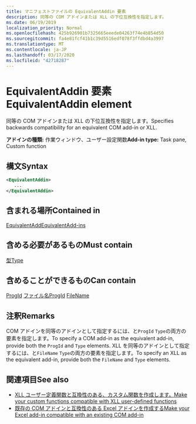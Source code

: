 ```yaml
---
title: マニフェストファイルの EquivalentAddin 要素
description: 同等の COM アドインまたは XLL の下位互換性を指定します。
ms.date: 06/19/2019
localization_priority: Normal
ms.openlocfilehash: 425b926901b7325665eeede04263f74e4b854d50
ms.sourcegitcommit: fa4e81fcf41b1c39d5516edf078f3ffdbd4a3997
ms.translationtype: MT
ms.contentlocale: ja-JP
ms.lasthandoff: 03/17/2020
ms.locfileid: "42718287"
---
```

# <a name="equivalentaddin-element"></a><span data-ttu-id="e5073-103">EquivalentAddin 要素</span><span class="sxs-lookup"><span data-stu-id="e5073-103">EquivalentAddin element</span></span>

<span data-ttu-id="e5073-104">同等の COM アドインまたは XLL の下位互換性を指定します。</span><span class="sxs-lookup"><span data-stu-id="e5073-104">Specifies backwards compatibility for an equivalent COM add-in or XLL.</span></span>

<span data-ttu-id="e5073-105">**アドインの種類:** 作業ウィンドウ、ユーザー設定関数</span><span class="sxs-lookup"><span data-stu-id="e5073-105">**Add-in type:** Task pane, Custom function</span></span>

## <a name="syntax"></a><span data-ttu-id="e5073-106">構文</span><span class="sxs-lookup"><span data-stu-id="e5073-106">Syntax</span></span>

```XML
<EquivalentAddin>
   ...
</EquivalentAddin>
```

## <a name="contained-in"></a><span data-ttu-id="e5073-107">含まれる場所</span><span class="sxs-lookup"><span data-stu-id="e5073-107">Contained in</span></span>

[<span data-ttu-id="e5073-108">EquivalentAdd</span><span class="sxs-lookup"><span data-stu-id="e5073-108">EquivalentAdd-ins</span></span>](equivalentaddins.md)

## <a name="must-contain"></a><span data-ttu-id="e5073-109">含める必要があるもの</span><span class="sxs-lookup"><span data-stu-id="e5073-109">Must contain</span></span>

[<span data-ttu-id="e5073-110">型</span><span class="sxs-lookup"><span data-stu-id="e5073-110">Type</span></span>](type.md)

## <a name="can-contain"></a><span data-ttu-id="e5073-111">含めることができるもの</span><span class="sxs-lookup"><span data-stu-id="e5073-111">Can contain</span></span>

<span data-ttu-id="e5073-112">[ProgId](progid.md)
[ファイル名](filename.md)</span><span class="sxs-lookup"><span data-stu-id="e5073-112">[ProgId](progid.md)
[FileName](filename.md)</span></span>

## <a name="remarks"></a><span data-ttu-id="e5073-113">注釈</span><span class="sxs-lookup"><span data-stu-id="e5073-113">Remarks</span></span>

<span data-ttu-id="e5073-114">COM アドインを同等のアドインとして指定するには、と`ProgId` `Type`の両方の要素を指定します。</span><span class="sxs-lookup"><span data-stu-id="e5073-114">To specify a COM add-in as the equivalent add-in, provide both the `ProgId` and `Type` elements.</span></span> <span data-ttu-id="e5073-115">XLL を同等のアドインとして指定するには、と`FileName` `Type`の両方の要素を指定します。</span><span class="sxs-lookup"><span data-stu-id="e5073-115">To specify an XLL as the equivalent add-in, provide both the `FileName` and `Type` elements.</span></span>

## <a name="see-also"></a><span data-ttu-id="e5073-116">関連項目</span><span class="sxs-lookup"><span data-stu-id="e5073-116">See also</span></span>

- [<span data-ttu-id="e5073-117">XLL ユーザー定義関数と互換性のある、カスタム関数を作成します。</span><span class="sxs-lookup"><span data-stu-id="e5073-117">Make your custom functions compatible with XLL user-defined functions</span></span>](../../excel/make-custom-functions-compatible-with-xll-udf.md)
- [<span data-ttu-id="e5073-118">既存の COM アドインと互換性のある Excel アドインを作成する</span><span class="sxs-lookup"><span data-stu-id="e5073-118">Make your Excel add-in compatible with an existing COM add-in</span></span>](../../develop/make-office-add-in-compatible-with-existing-com-add-in.md)